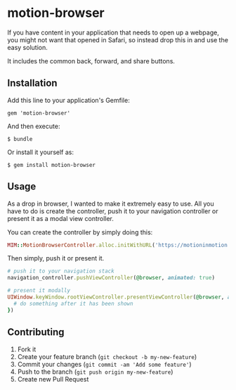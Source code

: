 # motion-browser

If you have content in your application that needs to open up a webpage, you might not want that opened in Safari, so instead drop this in and use the easy solution.

It includes the common back, forward, and share buttons.

## Installation

Add this line to your application's Gemfile:

    gem 'motion-browser'

And then execute:

    $ bundle

Or install it yourself as:

    $ gem install motion-browser

## Usage

As a drop in browser, I wanted to make it extremely easy to use. All you have to do is create the controller, push it to your navigation controller or present it as a modal view controller.

You can create the controller by simply doing this:

```ruby
MIM::MotionBrowserController.alloc.initWithURL('https://motioninmotion.tv/')
```

Then simply, push it or present it.

```ruby
# push it to your navigation stack
navigation_controller.pushViewController(@browser, animated: true)

# present it modally
UIWindow.keyWindow.rootViewController.presentViewController(@browser, animated: true, completion: -> {
  # do something after it has been shown
})
```

## Contributing

1. Fork it
2. Create your feature branch (`git checkout -b my-new-feature`)
3. Commit your changes (`git commit -am 'Add some feature'`)
4. Push to the branch (`git push origin my-new-feature`)
5. Create new Pull Request
